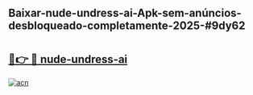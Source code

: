 ## Baixar-nude-undress-ai-Apk-sem-anúncios-desbloqueado-completamente-2025-#9dy62

# <h2><a href="https://ainizakaria.my?title=nude-undress-ai&ref=20M">🔗👉 🔴 nude-undress-ai</a></h2>

[![acn](https://github.com/user-attachments/assets/0f9c940e-d8b0-45ae-aac7-cd30a18b3e1c)](https://ainizakaria.my?title=nude-undress-ai&ref=20M)

